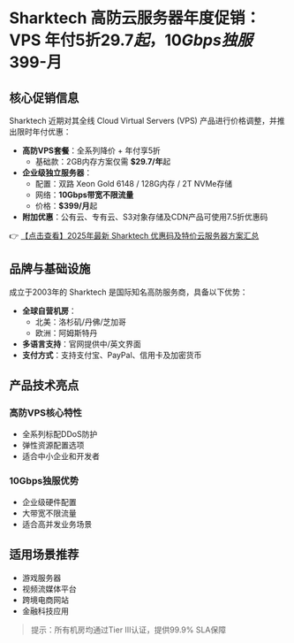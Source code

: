 # Sharktech 高防云服务器年度促销：VPS 年付5折$29.7起，10Gbps独服$399-月

## 核心促销信息

Sharktech 近期对其全线 Cloud Virtual Servers (VPS) 产品进行价格调整，并推出限时年付优惠：

- **高防VPS套餐**：全系列降价 + 年付享5折
  - 基础款：2GB内存方案仅需 **$29.7/年**起
- **企业级独立服务器**：
  - 配置：双路 Xeon Gold 6148 / 128G内存 / 2T NVMe存储
  - 网络：**10Gbps带宽不限流量**
  - 价格：**$399/月**起
- **附加优惠**：公有云、专有云、S3对象存储及CDN产品可使用7.5折优惠码

👉 [【点击查看】2025年最新 Sharktech 优惠码及特价云服务器方案汇总](https://bit.ly/Sharktech)

## 品牌与基础设施

成立于2003年的 Sharktech 是国际知名高防服务商，具备以下优势：

- **全球自营机房**：
  - 北美：洛杉矶/丹佛/芝加哥
  - 欧洲：阿姆斯特丹
- **多语言支持**：官网提供中/英文界面
- **支付方式**：支持支付宝、PayPal、信用卡及加密货币

## 产品技术亮点

### 高防VPS核心特性
- 全系列标配DDoS防护
- 弹性资源配置选项
- 适合中小企业和开发者

### 10Gbps独服优势
- 企业级硬件配置
- 大带宽不限流量
- 适合高并发业务场景

## 适用场景推荐
- 游戏服务器
- 视频流媒体平台
- 跨境电商网站
- 金融科技应用

> 提示：所有机房均通过Tier III认证，提供99.9% SLA保障